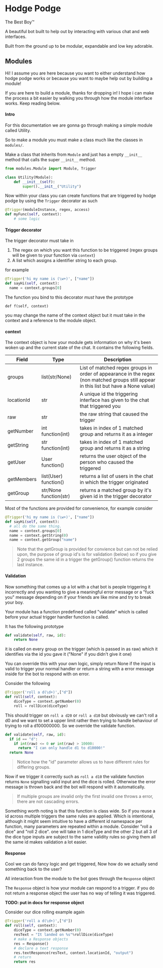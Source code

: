 # Hodge Podge

The Best Boy™

A beautiful bot built to help out by interacting with various chat and web interfaces.

Built from the ground up to be modular, expandable and low key adorable.

## Modules

Hi! I assume you are here because you want to either understand how hodge podge works or because you want to maybe help out by building a module!

If you are here to build a module, thanks for dropping in! I hope i can make the process a bit easier by walking you through how the module interface works. Keep reading below.

#### Intro

For this documentation we are gonna go through making a simple module called Utility.

So to make a module you must make a class much like the classes in `modules/`.

Make a class that inherits from `Module` and just has a empty `__init__` method that calls the super `__init__` method.

```python
from modules.Module import Module, Trigger

class Utility(Module):
    def __init__(self):
        super().__init__("Utility")
```

Now within your class you can create functions that are triggered by hodge podge by using the `Trigger` decorator as such

```python
@Trigger(moduleInstance, regex, access)
def myFunc(self, context):
    # some logic
```

#### Trigger decorator

The trigger decorator must take in
1. The regex on which you want this function to be triggered (regex groups will be given to your function via `context`)
2. A list which assigns a identifier string to each group.

for example

```python
@Trigger('hi my name is (\w+)', ["name"])
def sayHi(self, context):
  name = context.groups[0]
```

The function you bind to this decorator _must_ have the prototype

`def f(self, context)`

you may change the name of the context object but it must take in the context and a reference to the module object.

#### context

The context object is how your module gets information on why it's been woken up and the current state of the chat. It contains the following fields.

| Field  | Type      | Description                   |
| ------ | --------- | ---------------------------- |
| groups | list(str/None) | List of matched regex groups in order of appearance in the regex (non matched groups still appear in this list but have a None value) |
| locationId | str | A unique id the triggering interface has given to the chat that triggered you |
| raw | str | the raw string that caused the trigger |
| getNumber | int function(int) | takes in index of 1 matched group and returns it as a integer |
| getString | str function(int) | takes in index of 1 matched group and returns it as a string |
| getUser | User function() | returns the user object of the person who caused the triggered |
| getMembers | list(User) function() | returns a list of users in the chat in which the trigger originated |
| getGroup | str/None function(str) | returns a matched group by it's given id in the trigger decorator |

Most of the functions are provided for convenience, for example consider

```python
@Trigger('hi my name is (\w+)', ["name"])
def sayHi(self, context):
  # all do the same thing.
  name = context.groups[0]
  name = context.getString(0)
  name = context.getGroup("name")
```

> Note that the getGroup is provided for convience but can not be relied upon, the purpose of group id's is for validation (below) so if you give 2 groups the same id in a trigger the getGroup() function returns the last instance.

#### Validation

Now something that comes up a lot with a chat bot is people triggering it incorrectly and you wanting to give a meaningful error message or a "fuck you" message depending on if your friends are like mine and try to break your boy.

Your module has a function predefined called "validate" which is called before your actual trigger handler function is called.

It has the following prototype

```python
def validate(self, raw, id):
    return None
```

it is called on every group on the trigger (which is passed in as raw) which it identifies via the id you gave it ("None" if you didn't give it one)

You can override this with your own logic, simply return None if the input is valid to trigger your normal handler or return a string with a error message inside for the bot to respond with on error.

Consider the following

```python
@Trigger('roll a d(\d+)',["d"])
def roll(self, context):
    diceType = context.getNumber(0)
    roll = rollDice(diceType)
```

This should trigger on `roll a d20` or `roll a d10` but obviously we can't roll a d0 and we want to set a upper limit rather then trying to handle behaviour of trying to roll a d100000000. So we override the validate function.

```python
def validate(self, raw, id):
  if id == "d":
    if int(raw) <= 0 or int(raw) > 10000:
      return "I can only handle d1 to d10000!"
  return None
```

> Notice how the "id" parameter allows us to have different rules for differing groups.

Now if we trigger it correctly such as `roll a d10` the validate function returns `None` signalling valid input and the dice is rolled.
Otherwise the error message is thrown back and the bot will respond with it automatically.

> If multiple groups are invalid only the first invalid one throws a error, there are not cascading errors.

Something worth noting is that this function is class wide. So if you reuse a id across multiple triggers the same rules are applied. Which is intentional, although it might seem intuitive to have a different id namespace per function, many parameters are repeated within a module. Consider "roll a dice" and "roll 2 dice". one will take in 1 diceType and the other 2 but all 3 of the dice type inputs are subject to the same validity rules so giving them all the same id makes validation a lot easier.

#### Response

Cool we can do fancy logic and get triggered, Now how do we actually send something back to the user?

All interaction from the module to the bot goes through the `Response` object

The `Response` object is how your module can respond to a trigger. if you do not return a response object the user has no way of telling it was triggered.

**TODO: put in docs for response object**

Consider our dice rolling example again

```python
@Trigger('roll a d(\d+)',["d"])
def roll(self, context):
    diceType = context.getNumber(0)
    resText = "It landed on %s"%rollDice(diceType)
    # make a Response objects
    res = Response()
    # declare a text response
    res.textResponce(resText, context.locationId, "output")
    # return
    return res
```
